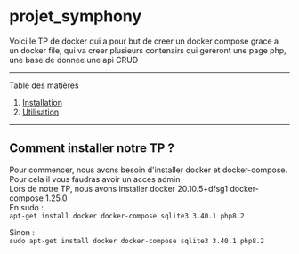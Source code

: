 # projet_symphony

Voici le TP de docker qui a pour but de creer un docker compose grace a un docker file, qui va creer plusieurs contenairs qui gereront une page php, une base de donnee une api CRUD  

*******
Table des matières  
 1. [Installation](#installation)
 2. [Utilisation](#use)
*******

<div id='installation'/>  

## Comment installer notre TP ?  

<div id='prerequis'/>  
  
Pour commencer, nous avons besoin d'installer docker et docker-compose.  
Pour cela il vous faudras avoir un acces admin  
Lors de notre TP, nous avons installer docker 20.10.5+dfsg1 docker-compose 1.25.0   
En sudo :  
`apt-get install docker docker-compose sqlite3 3.40.1 php8.2`  
  
Sinon :  
`sudo apt-get install docker docker-compose sqlite3 3.40.1 php8.2`
